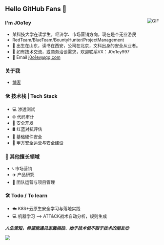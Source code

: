 ## Hello GitHub Fans 👋

<img align="right" alt="GIF" src="https://raw.githubusercontent.com/JoeyBling/JoeyBling/master/pic/pusheencode.gif" />

### I'm J0o1ey
- 某科技大学在读学生，经济学、市场营销方向，现在是个无业游民
- RedTeam/BlueTeam/BountyHunter/ProjectManagement
- 🌱 出生在山东，读书在西安，公司在北京，文科出身的安全从业者。
- 💬 如有技术交流，或商务洽谈需求，欢迎联系VX：J0o1ey997
- 💬 Email [j0o1ey@qq.com](mailto:j0o1ey@qq.com)

### 关于我
- [博客](https://j0o1ey.github.io)

### 🛠 技术栈 | Tech Stack
- 💻 渗透测试
- 🌐 代码审计
- 📡 安全开发
- 🛢 红蓝对抗评估
- 📱 基础硬件安全
- 🔧 甲方安全运营与安全建设

### 📖 其他擅长领域
- 📞 市场营销
- ✈️ 产品研究
- 💼 团队运营与项目管理

### 🛠 Todo / To learn
- ☁️ K8S+云原生安全学习与落地实践
- 💻 机器学习 --> ATT&CK战术自动分析，规则生成

***人生苦短，希望能遇见志趣相投、始于技术但不限于技术的朋友😊***

[![](https://github-readme-stats.vercel.app/api?username=J0o1ey&show_icons=true&theme=radical)](https://github.com/anuraghazra/github-readme-stats)
